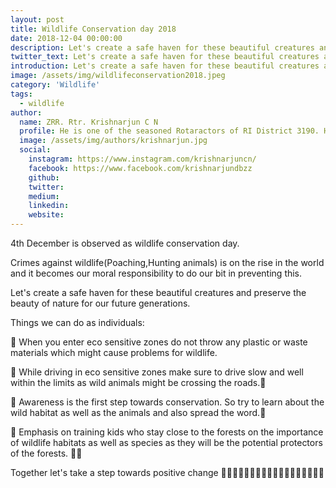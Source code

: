 ```yaml
---
layout: post
title: Wildlife Conservation day 2018
date: 2018-12-04 00:00:00
description: Let's create a safe haven for these beautiful creatures and preserve the beauty of nature for our future generations.
twitter_text: Let's create a safe haven for these beautiful creatures and preserve the beauty of nature for our future generations.
introduction: Let's create a safe haven for these beautiful creatures and preserve the beauty of nature for our future generations.
image: /assets/img/wildlifeconservation2018.jpeg
category: 'Wildlife'
tags:
  - wildlife
author:
  name: ZRR. Rtr. Krishnarjun C N
  profile: He is one of the seasoned Rotaractors of RI District 3190. He hails from Rotaract Club of Bangalore Sheshadripuram. He is an internationally certified table tennis coach and holds a lifetime achievement award for the sport at the state level. 
  image: /assets/img/authors/krishnarjun.jpg
  social:
    instagram: https://www.instagram.com/krishnarjuncn/
    facebook: https://www.facebook.com/krishnarjundbzz
    github: 
    twitter: 
    medium: 
    linkedin: 
    website:
---
```

4th December is observed as wildlife conservation day. 

Crimes against wildlife(Poaching,Hunting animals) is on the rise in the world and it becomes our moral responsibility to do our bit in preventing this.

Let's create a safe haven for these beautiful creatures and preserve the beauty of nature for our future generations.

Things we can do as individuals:

🐯 When you enter eco sensitive zones do not throw any plastic or waste materials which might cause problems for wildlife.

🦁 While driving in eco sensitive zones make sure to drive slow and well within the limits as wild animals might be crossing the roads.👀

🐻 Awareness is the first step towards conservation. So try to learn about the wild habitat as well as the animals and also spread the word.🎤

🦏 Emphasis on training kids who stay close to the forests on the importance of wildlife habitats as well as species as they will be the potential protectors of the forests. 🐅🐆

Together let's take a step towards positive change 
🐘🙏🏼🙏🏼🙏🏼🙏🏼🙏🏼🙏🏼🙏🏼🙏🏼🐘